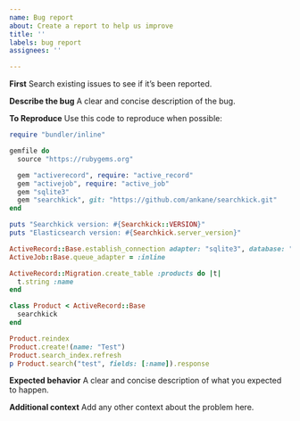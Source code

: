 ```yaml
---
name: Bug report
about: Create a report to help us improve
title: ''
labels: bug report
assignees: ''

---
```


**First**
Search existing issues to see if it’s been reported.

**Describe the bug**
A clear and concise description of the bug.

**To Reproduce**
Use this code to reproduce when possible:

```ruby
require "bundler/inline"

gemfile do
  source "https://rubygems.org"

  gem "activerecord", require: "active_record"
  gem "activejob", require: "active_job"
  gem "sqlite3"
  gem "searchkick", git: "https://github.com/ankane/searchkick.git"
end

puts "Searchkick version: #{Searchkick::VERSION}"
puts "Elasticsearch version: #{Searchkick.server_version}"

ActiveRecord::Base.establish_connection adapter: "sqlite3", database: ":memory:"
ActiveJob::Base.queue_adapter = :inline

ActiveRecord::Migration.create_table :products do |t|
  t.string :name
end

class Product < ActiveRecord::Base
  searchkick
end

Product.reindex
Product.create!(name: "Test")
Product.search_index.refresh
p Product.search("test", fields: [:name]).response
```

**Expected behavior**
A clear and concise description of what you expected to happen.

**Additional context**
Add any other context about the problem here.

